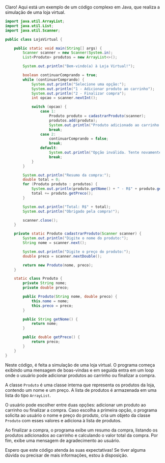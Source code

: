 Claro! Aqui está um exemplo de um código complexo em Java, que realiza a simulação de uma loja virtual.

```java
import java.util.ArrayList;
import java.util.List;
import java.util.Scanner;

public class LojaVirtual {

    public static void main(String[] args) {
        Scanner scanner = new Scanner(System.in);
        List<Produto> produtos = new ArrayList<>();

        System.out.println("Bem-vindo(a) à Loja Virtual!");

        boolean continuarComprando = true;
        while (continuarComprando) {
            System.out.println("Selecione uma opção:");
            System.out.println("1 - Adicionar produto ao carrinho");
            System.out.println("2 - Finalizar compra");
            int opcao = scanner.nextInt();

            switch (opcao) {
                case 1:
                    Produto produto = cadastrarProduto(scanner);
                    produtos.add(produto);
                    System.out.println("Produto adicionado ao carrinho!");
                    break;
                case 2:
                    continuarComprando = false;
                    break;
                default:
                    System.out.println("Opção inválida. Tente novamente!");
                    break;
            }
        }

        System.out.println("Resumo da compra:");
        double total = 0;
        for (Produto produto : produtos) {
            System.out.println(produto.getNome() + " - R$" + produto.getPreco());
            total += produto.getPreco();
        }

        System.out.println("Total: R$" + total);
        System.out.println("Obrigado pela compra!");

        scanner.close();
    }

    private static Produto cadastrarProduto(Scanner scanner) {
        System.out.println("Digite o nome do produto:");
        String nome = scanner.next();

        System.out.println("Digite o preço do produto:");
        double preco = scanner.nextDouble();

        return new Produto(nome, preco);
    }

    static class Produto {
        private String nome;
        private double preco;

        public Produto(String nome, double preco) {
            this.nome = nome;
            this.preco = preco;
        }

        public String getNome() {
            return nome;
        }

        public double getPreco() {
            return preco;
        }
    }
}
```

Neste código, é feita a simulação de uma loja virtual. O programa começa exibindo uma mensagem de boas-vindas e em seguida entra em um loop onde o usuário pode adicionar produtos ao carrinho ou finalizar a compra.

A classe `Produto` é uma classe interna que representa os produtos da loja, contendo um nome e um preço. A lista de produtos é armazenada em uma lista do tipo `ArrayList`.

O usuário pode escolher entre duas opções: adicionar um produto ao carrinho ou finalizar a compra. Caso escolha a primeira opção, o programa solicita ao usuário o nome e preço do produto, cria um objeto da classe `Produto` com esses valores e adiciona à lista de produtos.

Ao finalizar a compra, o programa exibe um resumo da compra, listando os produtos adicionados ao carrinho e calculando o valor total da compra. Por fim, exibe uma mensagem de agradecimento ao usuário.

Espero que este código atenda às suas expectativas! Se tiver alguma dúvida ou precisar de mais informações, estou à disposição.